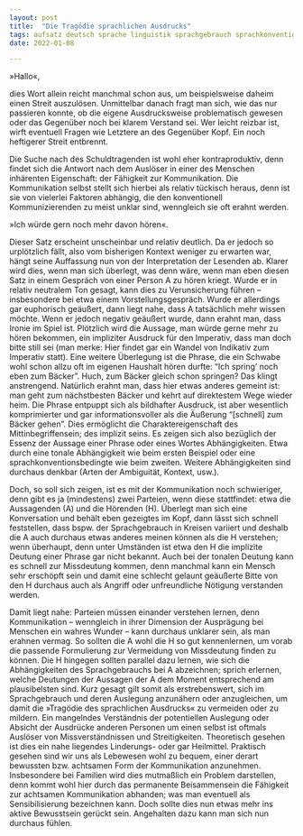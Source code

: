 ```yaml
---
layout: post
title:  "Die Tragödie sprachlichen Ausdrucks"
tags: aufsatz deutsch sprache linguistik sprachgebrauch sprachkonvention sprachausdruck ausdruck sprachverständnis kommunikation
date: 2022-01-08

---
```

»Hallo«,

dies Wort allein reicht manchmal schon aus, um beispielsweise daheim einen Streit auszulösen. Unmittelbar danach fragt man sich, wie das nur passieren konnte, ob die eigene Ausdrucksweise problematisch gewesen oder das Gegenüber noch bei klarem Verstand sei. Wer leicht reizbar ist, wirft eventuell Fragen wie Letztere an des Gegenüber Kopf. Ein noch heftigerer Streit entbrennt.

Die Suche nach des Schuldtragenden ist wohl eher kontraproduktiv, denn findet sich die Antwort nach dem Auslöser in einer des Menschen inhärenten Eigenschaft: der Fähigkeit zur Kommunikation. Die Kommunikation selbst stellt sich hierbei als relativ tückisch heraus, denn ist sie von vielerlei Faktoren abhängig, die den konventionell Kommunizierenden zu meist unklar sind, wenngleich sie oft erahnt werden.

»Ich würde gern noch mehr davon hören«.

Dieser Satz erscheint unscheinbar und relativ deutlich. Da er jedoch so urplötzlich fällt, also vom bisherigen Kontext weniger zu erwarten war, hängt seine Auffassung nun von der Interpretation der Lesenden ab. Klarer wird dies, wenn man sich überlegt, was denn wäre, wenn man eben diesen Satz in einem Gespräch von einer Person A zu hören kriegt. Wurde er in relativ neutralem Ton gesagt, kann dies zu Verunsicherung führen – insbesondere bei etwa einem Vorstellungsgespräch. Wurde er allerdings gar euphorisch geäußert, dann liegt nahe, dass A tatsächlich mehr wissen möchte. Wenn er jedoch negativ geäußert wurde, dann erahnt man, dass Ironie im Spiel ist. Plötzlich wird die Aussage, man würde gerne mehr zu hören bekommen, ein impliziter Ausdruck für den Imperativ, dass man doch bitte still sei (man merke: Hier findet gar ein Wandel von Indikativ zum Imperativ statt).
Eine weitere Überlegung ist die Phrase, die ein Schwabe wohl schon allzu oft im eigenen Haushalt hören durfte: “Ich spring’ noch eben zum Bäcker”.
Huch, zum Bäcker gleich schon springen? Das klingt anstrengend. Natürlich erahnt man, dass hier etwas anderes gemeint ist: man geht zum nächstbesten Bäcker und kehrt auf direktestem Wege wieder heim. Die Phrase entpuppt sich als bildhafter Ausdruck, ist aber wesentlich komprimierter und gar informationsvoller als die Äußerung “[schnell] zum Bäcker gehen”. Dies ermöglicht die Charaktereigenschaft des Mittinbegriffensein; des implizit seins.
Es zeigen sich also bezüglich der Essenz der Aussage einer Phrase oder eines Wortes Abhängigkeiten. Etwa durch eine tonale Abhängigkeit wie beim ersten Beispiel oder eine sprachkonventionsbedingte wie beim zweiten. Weitere Abhängigkeiten sind durchaus denkbar (Arten der Ambiguität, Kontext, usw.).

Doch, so soll sich zeigen, ist es mit der Kommunikation noch schwieriger, denn gibt es ja (mindestens) zwei Parteien, wenn diese stattfindet: etwa die Aussagenden (A) und die Hörenden (H). Überlegt man sich eine Konversation und behält eben gezeigtes im Kopf, dann lässt sich schnell feststellen, dass bspw. der Sprachgebrauch in Kreisen variiert und deshalb die A auch durchaus etwas anderes meinen können als die H verstehen; wenn überhaupt, denn unter Umständen ist etwa den H die implizite Deutung einer Phrase gar nicht bekannt. Auch bei der tonalen Deutung kann es schnell zur Missdeutung kommen, denn manchmal kann ein Mensch sehr erschöpft sein und damit eine schlecht gelaunt geäußerte Bitte von den H durchaus auch als Angriff oder unfreundliche Nötigung verstanden werden.

Damit liegt nahe: Parteien müssen einander verstehen lernen, denn Kommunikation – wenngleich in ihrer Dimension der Ausprägung bei Menschen ein wahres Wunder – kann durchaus unklarer sein, als man erahnen vermag. So sollten die A wohl die H so gut kennenlernen, um vorab die passende Formulierung zur Vermeidung von Missdeutung finden zu können. Die H hingegen sollten parallel dazu lernen, wie sich die Abhängigkeiten des Sprachgebrauchs bei A abzeichnen; sprich erlernen, welche Deutungen der Aussagen der A dem Moment entsprechend am plausibelsten sind.
Kurz gesagt gilt somit als erstrebenswert, sich im Sprachgebrauch und deren Auslegung anzunähern oder anzugleichen, um damit die »Tragödie des sprachlichen Ausdrucks« zu vermeiden oder zu mildern. Ein mangelndes Verständnis der potentiellen Auslegung oder Absicht der Ausdrücke anderen Personen um einen selbst ist oftmals Auslöser von Missverständnissen und Streitigkeiten.
Theoretisch gesehen ist dies ein nahe liegendes Linderungs- oder gar Heilmittel. Praktisch gesehen sind wir uns als Lebewesen wohl zu bequem, einer derart bewussten bzw. achtsamen Form der Kommunikation anzunehmen. Insbesondere bei Familien wird dies mutmaßlich ein Problem darstellen, denn kommt wohl hier durch das permanente Beisammensein die Fähigkeit zur achtsamen Kommunikation abhanden; was man eventuell als Sensibilisierung bezeichnen kann. Doch sollte dies nun etwas mehr ins aktive Bewusstsein gerückt sein. Angehalten dazu kann man sich nun durchaus fühlen.